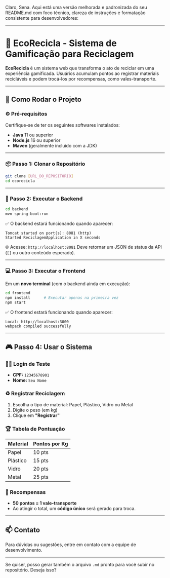 Claro, Sena. Aqui está uma versão melhorada e padronizada do seu README.md com foco técnico, clareza de instruções e formatação consistente para desenvolvedores:

---

# 🌱 EcoRecicla - Sistema de Gamificação para Reciclagem

**EcoRecicla** é um sistema web que transforma o ato de reciclar em uma experiência gamificada. Usuários acumulam pontos ao registrar materiais recicláveis e podem trocá-los por recompensas, como vales-transporte.

---

## 🚀 Como Rodar o Projeto

### ⚙️ Pré-requisitos

Certifique-se de ter os seguintes softwares instalados:

* **Java** 11 ou superior
* **Node.js** 16 ou superior
* **Maven** (geralmente incluído com a JDK)

---

### 📦 Passo 1: Clonar o Repositório

```bash
git clone [URL_DO_REPOSITORIO]
cd ecorecicla
```

---

### 🔧 Passo 2: Executar o Backend

```bash
cd backend
mvn spring-boot:run
```

✅ O backend estará funcionando quando aparecer:

```
Tomcat started on port(s): 8081 (http)
Started ReciclagemApplication in X seconds
```

🌐 Acesse: `http://localhost:8081`
Deve retornar um JSON de status da API (`[]` ou outro conteúdo esperado).

---

### 💻 Passo 3: Executar o Frontend

Em um **novo terminal** (com o backend ainda em execução):

```bash
cd frontend
npm install      # Executar apenas na primeira vez
npm start
```

✅ O frontend estará funcionando quando aparecer:

```
Local: http://localhost:3000
webpack compiled successfully
```

---

## 🎮 Passo 4: Usar o Sistema

### 🧑‍💻 Login de Teste

* **CPF:** `12345678901`
* **Nome:** `Seu Nome`

### ♻️ Registrar Reciclagem

1. Escolha o tipo de material: Papel, Plástico, Vidro ou Metal
2. Digite o peso (em kg)
3. Clique em **"Registrar"**

### 🏆 Tabela de Pontuação

| Material | Pontos por Kg |
| -------- | ------------- |
| Papel    | 10 pts        |
| Plástico | 15 pts        |
| Vidro    | 20 pts        |
| Metal    | 25 pts        |

### 🎁 Recompensas

* **50 pontos = 1 vale-transporte**
* Ao atingir o total, um **código único** será gerado para troca.

---

## 📫 Contato

Para dúvidas ou sugestões, entre em contato com a equipe de desenvolvimento.

---

Se quiser, posso gerar também o arquivo `.md` pronto para você subir no repositório. Deseja isso?

